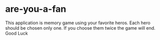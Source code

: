 # are-you-a-fan

This application is memory game using your favorite heros. Each hero should be chosen only one. If you choose them twice the game will end. Good Luck
